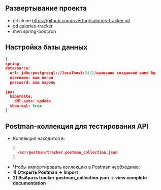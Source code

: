 ## Развертывание проекта
- git clone https://github.com/rivertuq/calories-tracker.git
- cd calories-tracker
- mvn spring-boot:run

## Настройка базы данных
  ```json
{
spring:
  datasource:
    url: jdbc:postgresql://localhost:5432/название созданной вами бд
    username: ваш логин
    password: ваш пароль

  jpa:
    hibernate:
      ddl-auto: update
    show-sql: true
}
``` 
## Postman-коллекция для тестирования API
- Коллекция находится в:
  ```json
  {
    /scr/postman/tracker.postman_collection.json
  }
  ```
- Чтобы импортировать коллекцию в Postman необходимо:
- **1) Открыть Postman → Import**
- **2) Выбрать tracker.postman_collection.json → view complete documentation**
